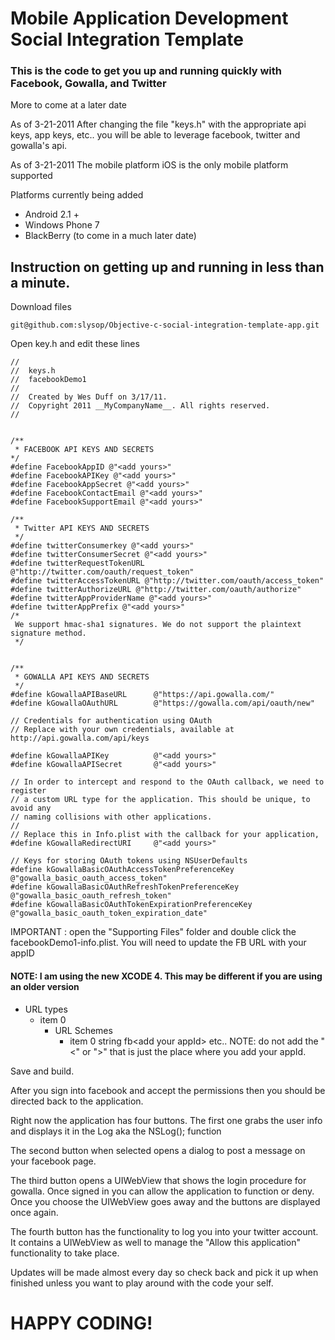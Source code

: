 # Mobile Application Development Social Integration Template
### This is the code to get you up and running quickly with Facebook, Gowalla, and Twitter

More to come at a later date

As of 3-21-2011 After changing the file "keys.h" with the appropriate api keys, app keys, etc.. you will be able to leverage facebook, twitter and gowalla's api.

As of 3-21-2011 The mobile platform iOS is the only mobile platform supported

Platforms currently being added

*	Android 2.1 +
*	Windows Phone 7
*	BlackBerry (to come in a much later date) 

## Instruction on getting up and running in less than a minute.

Download files

	git@github.com:slysop/Objective-c-social-integration-template-app.git

Open key.h and edit these lines

	//
	//  keys.h
	//  facebookDemo1
	//
	//  Created by Wes Duff on 3/17/11.
	//  Copyright 2011 __MyCompanyName__. All rights reserved.
	//


	/**
	 * FACEBOOK API KEYS AND SECRETS
	*/
	#define FacebookAppID @"<add yours>"
	#define FacebookAPIKey @"<add yours>"
	#define FacebookAppSecret @"<add yours>"
	#define FacebookContactEmail @"<add yours>"
	#define FacebookSupportEmail @"<add yours>"

	/**
	 * Twitter API KEYS AND SECRETS
	 */
	#define twitterConsumerkey @"<add yours>"
	#define twitterConsumerSecret @"<add yours>"
	#define twitterRequestTokenURL @"http://twitter.com/oauth/request_token"
	#define twitterAccessTokenURL @"http://twitter.com/oauth/access_token"
	#define twitterAuthorizeURL @"http://twitter.com/oauth/authorize"
	#define twitterAppProviderName @"<add yours>"
	#define twitterAppPrefix @"<add yours>"
	/*
	 We support hmac-sha1 signatures. We do not support the plaintext signature method. 
	 */


	/**
	 * GOWALLA API KEYS AND SECRETS
	 */
	#define kGowallaAPIBaseURL		@"https://api.gowalla.com/"
	#define kGowallaOAuthURL		@"https://gowalla.com/api/oauth/new"

	// Credentials for authentication using OAuth
	// Replace with your own credentials, available at http://api.gowalla.com/api/keys

	#define kGowallaAPIKey			@"<add yours>"
	#define kGowallaAPISecret		@"<add yours>"

	// In order to intercept and respond to the OAuth callback, we need to register
	// a custom URL type for the application. This should be unique, to avoid any
	// naming collisions with other applications.
	//
	// Replace this in Info.plist with the callback for your application,
	#define kGowallaRedirectURI		@"<add yours>"

	// Keys for storing OAuth tokens using NSUserDefaults
	#define kGowallaBasicOAuthAccessTokenPreferenceKey		@"gowalla_basic_oauth_access_token"
	#define kGowallaBasicOAuthRefreshTokenPreferenceKey		@"gowalla_basic_oauth_refresh_token"
	#define kGowallaBasicOAuthTokenExpirationPreferenceKey	@"gowalla_basic_oauth_token_expiration_date"

IMPORTANT : open the "Supporting Files" folder and double click the facebookDemo1-info.plist.
You will need to update the FB URL with your appID

#### NOTE: I am using the new XCODE 4. This may be different if you are using an older version

*	URL types
	*	item 0
		*	URL Schemes
			*	item 0	string fb\<add your appId\>
				etc..
NOTE: do not add the "<" or ">" that is just the place where you add your appId.

Save and build. 

After you sign into facebook and accept the permissions then you should be directed back to the application.

Right now the application has four buttons. The first one grabs the user info and displays it in the Log aka the NSLog(); function

The second button when selected opens a dialog to post a message on your facebook page.

The third button opens a UIWebView that shows the login procedure for gowalla. Once signed in you can allow the application to function or deny. Once you choose the UIWebView goes away and the buttons are displayed once again.

The fourth button has the functionality to log you into your twitter account. It contains a UIWebView as well to manage the "Allow this application" functionality to take place.

Updates will be made almost every day so check back and pick it up when finished unless you want to play around with the code your self.

# HAPPY CODING!